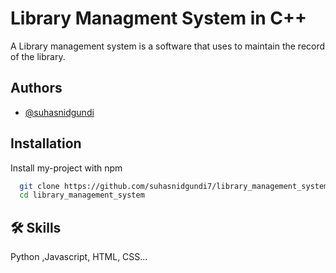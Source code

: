 
# Library Managment System in C++

A Library management system is a software that uses to maintain the record of the library.


## Authors

- [@suhasnidgundi](https://www.github.com/suhasnidgundi7)


## Installation

Install my-project with npm

```bash
  git clone https://github.com/suhasnidgundi7/library_management_system.git
  cd library_management_system
```
    
## 🛠 Skills
Python ,Javascript, HTML, CSS...

